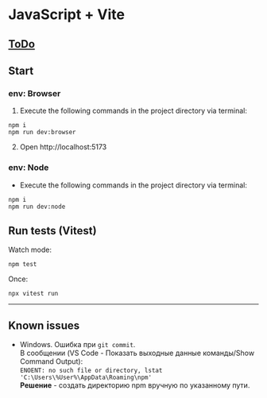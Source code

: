 # JavaScript + Vite

## [ToDo](/TODO.md)

## Start

### env: Browser

1. Execute the following commands in the project directory via terminal:

```
npm i
npm run dev:browser
```

2. Open http://localhost:5173

### env: Node

- Execute the following commands in the project directory via terminal:

```
npm i
npm run dev:node
```

## Run tests (Vitest)

Watch mode:

```shell
npm test
```

Once:

```shell
npx vitest run
```

---

## Known issues

- Windows. Ошибка при `git commit`.  
  В сообщении (VS Code - Показать выходные данные команды/Show Command Output):  
  `ENOENT: no such file or directory, lstat 'C:\Users\%User%\AppData\Roaming\npm'`  
  **Решение** - создать директорию npm вручную по указанному пути.
